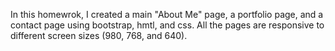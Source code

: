 In this homewrok, I created a main "About Me" page, a portfolio page, and a contact page using bootstrap, hmtl, and css.  All the pages are responsive to different screen sizes (980, 768, and 640).